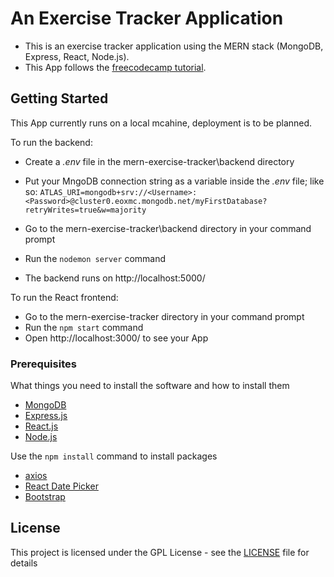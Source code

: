 # An Exercise Tracker Application

* This is an exercise tracker application using the MERN stack (MongoDB, Express, React, Node.js).
* This App follows the [freecodecamp tutorial](https://www.freecodecamp.org/news/learn-the-mern-stack-tutorial/).

## Getting Started

This App currently runs on a local mcahine, deployment is to be planned.

To run the backend:
* Create a *.env* file in the mern-exercise-tracker\backend directory
* Put your MngoDB connection string as a variable inside the *.env* file; like so: `ATLAS_URI=mongodb+srv://<Username>:<Password>@cluster0.eoxmc.mongodb.net/myFirstDatabase?retryWrites=true&w=majority`

* Go to the mern-exercise-tracker\backend directory in your command prompt
* Run the `nodemon server` command
* The backend runs on http://localhost:5000/

To run the React frontend:
* Go to the mern-exercise-tracker directory in your command prompt
* Run the `npm start` command
* Open http://localhost:3000/ to see your App

### Prerequisites

What things you need to install the software and how to install them


* [MongoDB](https://www.mongodb.com/)
* [Express.js](https://expressjs.com/)
* [React.js](https://reactjs.org/)
* [Node.js](https://nodejs.org/en/)


Use the `npm install` command to install packages


* [axios](https://github.com/axios/axios)
* [React Date Picker](https://www.npmjs.com/package/react-datepicker)
* [Bootstrap](https://getbootstrap.com/)

## License

This project is licensed under the GPL License - see the [LICENSE](LICENSE) file for details
